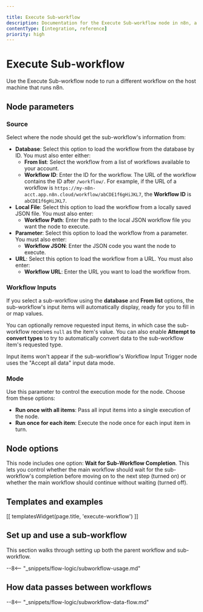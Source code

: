 ```yaml
---

title: Execute Sub-workflow
description: Documentation for the Execute Sub-workflow node in n8n, a workflow automation platform. Includes guidance on usage, and links to examples.
contentType: [integration, reference]
priority: high
---
```


# Execute Sub-workflow

Use the Execute Sub-workflow node to run a different workflow on the host machine that runs n8n.

## Node parameters

### Source

Select where the node should get the sub-workflow's information from:

- **Database**: Select this option to load the workflow from the database by ID. You must also enter either:
	- **From list**: Select the workflow from a list of workflows available to your account.
	- **Workflow ID**: Enter the ID for the workflow. The URL of the workflow contains the ID after `/workflow/`. For example, if the URL of a workflow is `https://my-n8n-acct.app.n8n.cloud/workflow/abCDE1f6gHiJKL7`, the **Workflow ID** is `abCDE1f6gHiJKL7`.
- **Local File**: Select this option to load the workflow from a locally saved JSON file. You must also enter:
	- **Workflow Path**: Enter the path to the local JSON workflow file you want the node to execute.
- **Parameter**: Select this option to load the workflow from a parameter. You must also enter:
	- **Workflow JSON**: Enter the JSON code you want the node to execute.
- **URL**: Select this option to load the workflow from a URL. You must also enter:
	- **Workflow URL**: Enter the URL you want to load the workflow from.

### Workflow Inputs

If you select a sub-workflow using the **database** and **From list** options, the sub-workflow's input items will automatically display, ready for you to fill in or map values.

You can optionally remove requested input items, in which case the sub-workflow receives `null` as the item's value. You can also enable **Attempt to convert types** to try to automatically convert data to the sub-workflow item's requested type.

Input items won't appear if the sub-workflow's Workflow Input Trigger node uses the "Accept all data" input data mode.

### Mode

Use this parameter to control the execution mode for the node. Choose from these options:

- **Run once with all items**: Pass all input items into a single execution of the node.
- **Run once for each item**: Execute the node once for each input item in turn.

## Node options

This node includes one option: **Wait for Sub-Workflow Completion**. This lets you control whether the main workflow should wait for the sub-workflow's completion before moving on to the next step (turned on) or whether the main workflow should continue without waiting (turned off).

## Templates and examples

<!-- see https://www.notion.so/n8n/Pull-in-templates-for-the-integrations-pages-37c716837b804d30a33b47475f6e3780 -->
[[ templatesWidget(page.title, 'execute-workflow') ]]

## Set up and use a sub-workflow

This section walks through setting up both the parent workflow and sub-workflow.

--8<-- "_snippets/flow-logic/subworkflow-usage.md"


## How data passes between workflows

--8<-- "_snippets/flow-logic/subworkflow-data-flow.md"
